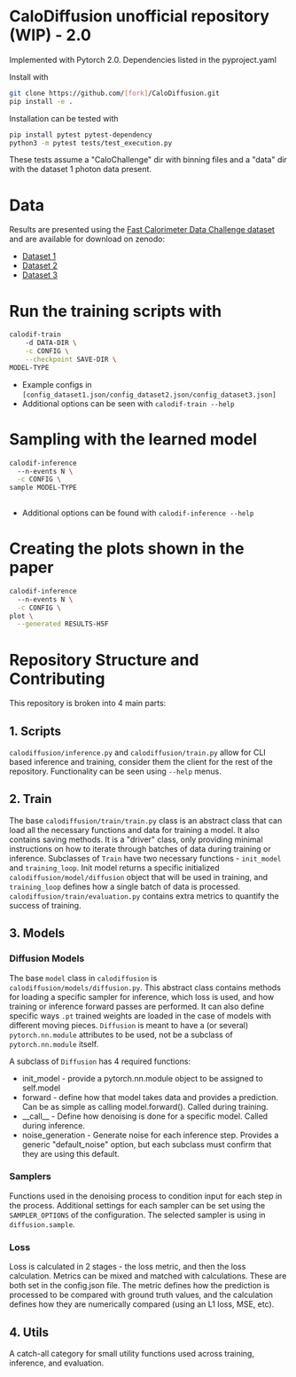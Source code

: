 # CaloDiffusion unofficial repository (WIP) - 2.0

Implemented with Pytorch 2.0. 
Dependencies listed in the pyproject.yaml

Install with 
```bash
git clone https://github.com/[fork]/CaloDiffusion.git
pip install -e .
```

Installation can be tested with 

```bash
pip install pytest pytest-dependency
python3 -m pytest tests/test_execution.py
```
These tests assume a "CaloChallenge" dir with binning files and a "data" dir with the dataset 1 photon data present. 


# Data

Results are presented using the [Fast Calorimeter Data Challenge dataset](https://calochallenge.github.io/homepage/) and are available for download on zenodo:
* [Dataset 1](https://zenodo.org/record/6368338)
* [Dataset 2](https://zenodo.org/record/6366271)
* [Dataset 3](https://zenodo.org/record/6366324)

# Run the training scripts with

```bash
calodif-train 
    -d DATA-DIR \
    -c CONFIG \
    --checkpoint SAVE-DIR \
MODEL-TYPE
```
* Example configs in ```[config_dataset1.json/config_dataset2.json/config_dataset3.json]```
* Additional options can be seen with `calodif-train --help`

# Sampling with the learned model

```bash
calodif-inference
  --n-events N \
  -c CONFIG \
sample MODEL-TYPE
  
```
* Additional options can be found with `calodif-inference --help`
  
# Creating the plots shown in the paper

```bash
calodif-inference
  --n-events N \
  -c CONFIG \
plot \
  --generated RESULTS-H5F
```

# Repository Structure and Contributing

This repository is broken into 4 main parts:

## 1. Scripts 

`calodiffusion/inference.py` and `calodiffusion/train.py` allow for CLI based inference and training, consider them the client for the rest of the repository. 
Functionality can be seen using `--help` menus. 

## 2. Train 

The base `calodiffusion/train/train.py` class is an abstract class that can load all the necessary functions and data for training a model. 
It also contains saving methods. 
It is a "driver" class, only providing minimal instructions on how to iterate through batches of data during training or inference. 
Subclasses of `Train` have two necessary functions - `init_model` and `training_loop`. 
Init model returns a specific initialized `calodiffusion/model/diffusion` object that will be used in training, and `training_loop` defines how a single batch of data is processed.
`calodiffusion/train/evaluation.py` contains extra metrics to quantify the success of training. 

## 3. Models

### Diffusion Models 
The base `model` class in `calodiffusion` is `calodiffusion/models/diffusion.py`. 
This abstract class contains methods for loading a specific sampler for inference, which loss is used, and how training or inference forward passes are performed. 
It can also define specific ways `.pt` trained weights are loaded in the case of models with different moving pieces. 
`Diffusion` is meant to have a (or several) `pytorch.nn.module` attributes to be used, not be a subclass of `pytorch.nn.module` itself. 

A subclass of `Diffusion` has 4 required functions: 

* init_model - provide a pytorch.nn.module object to be assigned to self.model
* forward - define how that model takes data and provides a prediction. Can be as simple as calling model.forward(). Called during training.
* \_\_call__ - Define how denoising is done for a specific model. Called during inference.
* noise_generation - Generate noise for each inference step. Provides a generic "default_noise" option, but each subclass must confirm that they are using this default. 

### Samplers 
Functions used in the denoising process to condition input for each step in the process.
Additional settings for each sampler can be set using the `SAMPLER_OPTIONS` of the configuration. 
The selected sampler is using in `diffusion.sample`.  


### Loss

Loss is calculated in 2 stages - the loss metric, and then the loss calculation. 
Metrics can be mixed and matched with calculations. 
These are both set in the config.json file.
The metric defines how the prediction is processed to be compared with ground truth values, and the calculation defines how they are numerically compared (using an L1 loss, MSE, etc). 

## 4. Utils
A catch-all category for small utility functions used across training, inference, and evaluation. 